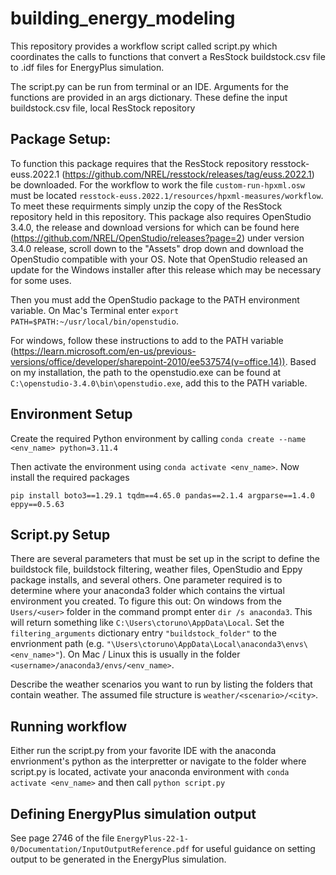 # building_energy_modeling

This repository provides a workflow script called script.py which coordinates the calls to functions that convert a ResStock buildstock.csv file to .idf files for EnergyPlus simulation. 

The script.py can be run from terminal or an IDE. Arguments for the functions are provided in an args dictionary. These define the input buildstock.csv file, local ResStock repository

## Package Setup:

To function this package requires that the ResStock repository resstock-euss.2022.1 (https://github.com/NREL/resstock/releases/tag/euss.2022.1) be downloaded. For the workflow to work the file ```custom-run-hpxml.osw``` must be located ```resstock-euss.2022.1/resources/hpxml-measures/workflow```. To meet these requirments simply unzip the copy of the ResStock repository held in this repository. This package also requires OpenStudio 3.4.0, the release and download versions for which can be found here (https://github.com/NREL/OpenStudio/releases?page=2) under version 3.4.0 release, scroll down to the "Assets" drop down and download the OpenStudio compatible with your OS. Note that OpenStudio released an update for the Windows installer after this release which may be necessary for some uses. 

Then you must add the OpenStudio package to the PATH environment variable. 
On Mac's Terminal enter ```export PATH=$PATH:~/usr/local/bin/openstudio```. 
        
For windows, follow these instructions to add to the PATH variable (https://learn.microsoft.com/en-us/previous-versions/office/developer/sharepoint-2010/ee537574(v=office.14)). Based on my installation, the path to the openstudio.exe can be found at ```C:\openstudio-3.4.0\bin\openstudio.exe```, add this to the PATH variable. 

## Environment Setup
Create the required Python environment by calling ```conda create --name <env_name> python=3.11.4```

Then activate the environment using ```conda activate <env_name>```. Now install the required packages 

```pip install boto3==1.29.1 tqdm==4.65.0 pandas==2.1.4 argparse==1.4.0 eppy==0.5.63```

## Script.py Setup

There are several parameters that must be set up in the script to define the buildstock file, buildstock filtering, weather files, OpenStudio and Eppy package installs, and several others. One parameter required is to determine where your anaconda3 folder which contains the virtual environment you created. To figure this out: On windows from the ```Users/<user>``` folder in the command prompt enter ```dir /s anaconda3```. This will return something like ```C:\Users\ctoruno\AppData\Local```. Set the ```filtering_arguments``` dictionary entry ```"buildstock_folder"``` to the envrionment path (e.g. ```"\Users\ctoruno\AppData\Local\anaconda3\envs\<env_name>"```). On Mac / Linux this is usually in the folder ``` <username>/anaconda3/envs/<env_name> ```.

Describe the weather scenarios you want to run by listing the folders that contain weather. The assumed file structure is ```weather/<scenario>/<city>```. 

## Running workflow
    
Either run the script.py from your favorite IDE with the anaconda envrionment's python as the interpretter or navigate to the folder where script.py is located, activate your anaconda environment with ```conda activate <env_name>``` and then call ```python script.py```

## Defining EnergyPlus simulation output
See page 2746 of the file ```EnergyPlus-22-1-0/Documentation/InputOutputReference.pdf``` for useful guidance on setting output to be generated in the EnergyPlus simulation. 

